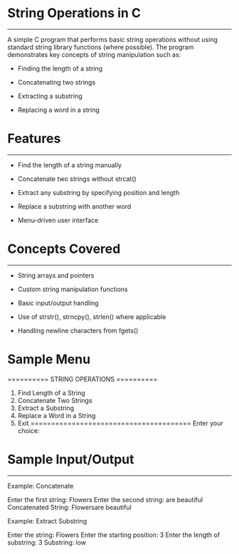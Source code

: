 # String Operations in C
------------------------
A simple C program that performs basic string operations without using standard string library functions (where possible). The program demonstrates key concepts of string manipulation such as:

* Finding the length of a string

* Concatenating two strings

* Extracting a substring

* Replacing a word in a string



# Features
----------
* Find the length of a string manually

*  Concatenate two strings without strcat()

*  Extract any substring by specifying position and length

*  Replace a substring with another word

* Menu-driven user interface



# Concepts Covered
------------------
* String arrays and pointers

* Custom string manipulation functions

* Basic input/output handling

* Use of strstr(), strncpy(), strlen() where applicable

* Handling newline characters from fgets()



# Sample Menu

========== STRING OPERATIONS ==========
1. Find Length of a String
2. Concatenate Two Strings
3. Extract a Substring
4. Replace a Word in a String
5. Exit
=======================================
Enter your choice:



# Sample Input/Output
---------------------
Example: Concatenate

Enter the first string: Flowers
Enter the second string: are beautiful
Concatenated String: Flowersare beautiful


Example: Extract Substring

Enter the string: Flowers
Enter the starting position: 3
Enter the length of substring: 3
Substring: low